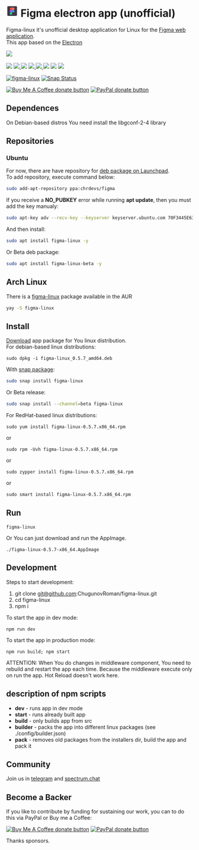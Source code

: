 # <img src="https://raw.githubusercontent.com/ChugunovRoman/figma-linux/master/resources/icons/128x128.png" width="32"> Figma electron app (unofficial)

Figma-linux it's unofficial desktop application for Linux for the [Figma web application](https://figma.com). <br>
This app based on the [Electron](http://electron.atom.io)

<p>
	<img src="https://raw.githubusercontent.com/ChugunovRoman/figma-linux/master/images/screenshot1.png">
</p>

<p>
	<img src="https://img.shields.io/github/downloads/ChugunovRoman/figma-linux/total.svg" />
    <a href="https://github.com/ChugunovRoman/figma-linux/releases/latest">
        <img src="https://img.shields.io/github/release/ChugunovRoman/figma-linux.svg?label=latest%20release">
	</a>
	<img src="https://img.shields.io/github/last-commit/ChugunovRoman/figma-linux.svg">
    <a href="https://github.com/ChugunovRoman/figma-linux/issues">
        <img src="https://img.shields.io/github/issues/ChugunovRoman/figma-linux.svg">
	</a>
    <a href="https://github.com/ChugunovRoman/figma-linux/issues?q=is%3Aissue+is%3Aclosed">
        <img src="https://img.shields.io/github/issues-closed/ChugunovRoman/figma-linux.svg">
	</a>
	<img src="https://img.shields.io/github/languages/code-size/ChugunovRoman/figma-linux.svg">
	<img src="https://img.shields.io/github/repo-size/ChugunovRoman/figma-linux.svg">
    <a href="https://github.com/ChugunovRoman/figma-linux/stargazers">
		<img src="https://img.shields.io/github/stars/ChugunovRoman/figma-linux.svg?style=social&label=Stars">
	</a>
</p>

[![figma-linux](https://snapcraft.io/figma-linux/badge.svg)](https://snapcraft.io/figma-linux)
[![Snap Status](https://build.snapcraft.io/badge/ChugunovRoman/figma-linux.svg)](https://build.snapcraft.io/user/ChugunovRoman/figma-linux)

<p>
	<span class="badge-buymeacoffee"><a href="https://www.buymeacoffee.com/U5hnMuASy" title="Donate to this project using Buy Me A Coffee"><img src="https://img.shields.io/badge/buy%20me%20a%20coffee-donate-yellow.svg" alt="Buy Me A Coffee donate button" /></a></span>
	<span class="badge-paypal"><a href="https://www.paypal.com/cgi-bin/webscr?cmd=_s-xclick&hosted_button_id=4DNBUKPV6FBCY&source=url" title="Donate to this project using Paypal"><img src="https://img.shields.io/badge/paypal-donate-yellow.svg" alt="PayPal donate button" /></a></span>
</p>

## Dependences
On Debian-based distros You need install the libgconf-2-4 library


## Repositories

### Ubuntu

For now, there are have repository for [deb package on Launchpad](https://launchpad.net/~chrdevs/+archive/ubuntu/figma). <br>
To add repository, execute command below:
```bash
sudo add-apt-repository ppa:chrdevs/figma
```
If you receive a **NO_PUBKEY** error while running **apt update**, then you must add the key manualy:
```bash
sudo apt-key adv --recv-key --keyserver keyserver.ubuntu.com 70F3445E637983CC
```
And then install:
```bash
sudo apt install figma-linux -y
```

Or Beta deb package:
```bash
sudo apt install figma-linux-beta -y
```

## Arch Linux

There is a [figma-linux](https://aur.archlinux.org/packages/figma-linux/) package available in the AUR
```bash
yay -S figma-linux
```

## Install

[Download](https://github.com/ChugunovRoman/figma-linux/releases) app package for You linux distribution. <br>
For debian-based linux distributions:
```
sudo dpkg -i figma-linux_0.5.7_amd64.deb
```

With [snap package](https://snapcraft.io/figma-linux):
```bash
sudo snap install figma-linux
```
Or Beta release:
```bash
sudo snap install --channel=beta figma-linux
```

For RedHat-based linux distributions:
```
sudo yum install figma-linux-0.5.7.x86_64.rpm
```
or
```
sudo rpm -Uvh figma-linux-0.5.7.x86_64.rpm
```
or
```
sudo zypper install figma-linux-0.5.7.x86_64.rpm
```
or
```
sudo smart install figma-linux-0.5.7.x86_64.rpm
```

## Run

```
figma-linux
```

Or You can just download and run the AppImage.

```
./figma-linux-0.5.7-x86_64.AppImage
```

## Development

Steps to start development:

1. git clone git@github.com:ChugunovRoman/figma-linux.git
2. cd figma-linux
3. npm i


To start the app in dev mode:
```
npm run dev
```

To start the app in production mode:
```
npm run build; npm start
```

ATTENTION:
When You do changes in middleware component, You need to rebuild and restart the app each time.
Because the middleware execute only on run the app. Hot Reload doesn't work here.

## description of  npm scripts

 * **dev** - runs app in dev mode
 * **start** - runs already built app
 * **build** - only builds app from src
 * **builder** - packs the app into different linux packages (see ./config/builder.json)
 * **pack** - removes old packages from the installers dir, build the app and pack it

## Community

Join us in [telegram](https://t.me/figma_linux) and [spectrum.chat](https://spectrum.chat/figma-linux)


## Become a Backer

If you like to contribute by funding for sustaining our work, you can to do this via PayPal or Buy me a Coffee:

<p>
	<span class="badge-buymeacoffee"><a href="https://www.buymeacoffee.com/U5hnMuASy" title="Donate to this project using Buy Me A Coffee"><img src="https://img.shields.io/badge/buy%20me%20a%20coffee-donate-yellow.svg" alt="Buy Me A Coffee donate button" /></a></span>
	<span class="badge-paypal"><a href="https://www.paypal.com/cgi-bin/webscr?cmd=_s-xclick&hosted_button_id=4DNBUKPV6FBCY&source=url" title="Donate to this project using Paypal"><img src="https://img.shields.io/badge/paypal-donate-yellow.svg" alt="PayPal donate button" /></a></span>
</p>

Thanks sponsors.
